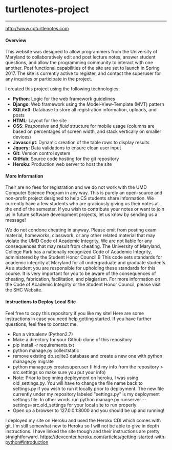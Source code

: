 # turtlenotes-project
---------
http://www.cpturtlenotes.com

#### Overview
This website was designed to allow programmers from the University of Maryland to collaboratively edit and post lecture notes, answer student questions, and allow the programming community to interact with one another. Post functional capabilities of the site are set to launch in Spring 2017. The site is currently active to register, and contact the superuser for any inquiries or participate in the project.

I created this project using the following technologies:

- **Python**: Logic for the web framework guidelines
- **Django**: Web framework using the Model-View-Template (MVT) pattern
- **SQLite3**: Database to store all registration information, uploads, and posts
- **HTML**: Layout for the site
- **CSS**: *Responsive* and *fluid* structure for mobile usage (columns are based on percentages of screen width, and stack vertically on smaller devices)
- **Javascript**: Dynamic creation of the table rows to display results
- **Jquery**: Data validations to ensure clean user input
- **Git**: Version control system
- **GitHub**: Source code hosting for the git repository
- **Heroku**: Production web server to host the site

#### More Information
Their are no fees for registration and we do not work with the UMD Computer Science Program in any way. This is purely an open-source and non-profit project designed to help CS students share information. We currently have a few students who are graciously giving us their notes at the end of the semester. If you wish to contribute your notes or want to join us in future software development projects, let us know by sending us a message!

We do not condone cheating in anyway. Please omit from posting exam material, homeworks, classwork, or any other related material that may violate the UMD Code of Academic Integrity. We are not liable for any consequences that may result from cheating. The University of Maryland, College Park has a nationally recognized Code of Academic Integrity, administered by the Student Honor Council.B This code sets standards for academic integrity at Maryland for all undergraduate and graduate students. As a student you are responsible for upholding these standards for this course. It is very important for you to be aware of the consequences of cheating, fabrication, facilitation, and plagiarism. For more information on the Code of Academic Integrity or the Student Honor Council, please visit the SHC Website.

#### Instructions to Deploy Local Site

Feel free to copy this repository if you like my site! Here are some instructions in case you need help getting started.
If you have further questions, feel free to contact me.

- Run a virtualenv (Python2.7) 
- Make a directory for your Github clone of this repository
- pip install -r requirements.txt
- python manage.py collectstatic
- remove existing db.sqlite3 database and create a new one with python manage.py migrate 
- python manage.py createsuperuser (I hid my info from the repository > src.settings so make sure you put your info)
- Note: Prior to beginning deployment on heroku, I was using old_settings.py. You will have to change the file name back to settings.py
  if you wish to run it locally prior to deployment. The new file currently under my repository labeled "settings.py" is my deployment settings file. In other words run python manage.py runserver --settings=src.old_settings for your local site to run properly
- Open up a browser to 127.0.0.1:8000 and you should be up and running!

I deployed my site on Heroku and used the Heroku CDI which comes with git. I'm still somewhat new to Heroku so I will not be able to give in depth instructions. I have linked the site though and their instructions are pretty straightforward.
https://devcenter.heroku.com/articles/getting-started-with-python#introduction
